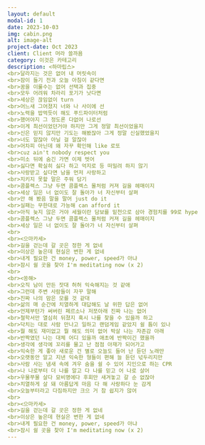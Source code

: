 ```yaml
---
layout: default
modal-id: 1
date: 2023-10-03
img: cabin.png
alt: image-alt
project-date: Oct 2023
client: Client 머라 쓸까욤
category: 이것은 카테고리
description: <하마립스>
<br>달라지는 것은 없어 내 머릿속이
<br>잠이 들기 전과 오늘 아침이 같다면
<br>꿈을 이룰수는 없어 선택과 집중
<br>모두 어려워 차라리 포기가 낫다면
<br>세상은 끊임없이 turn
<br>어느새 그어졌지 너와 나 사이에 선
<br>노력을 밥먹듯이 해도 푸드파이터처럼
<br>했어야지 그 정도론 다없어 나로선
<br>이게 최선이었던거야 하지만 그게 정말 최선이었을지
<br>신은 믿지 않지만 기도는 해봤잖아 그게 정말 신실했었을지
<br>너도 알잖아 아닐 걸 알잖아
<br>어차피 아닌데 왜 자꾸 확인해 like 로또
<br>cuz ain't nobody respect you
<br>미소 뒤에 숨긴 가면 이제 벗어
<br>싫다면 확실히 싫다 하고 억지로 등 떠밀려 하지 않기
<br>사랑받고 싶다면 남을 먼저 사랑하고
<br>지키지 못할 말은 주워 담기
<br>콤플렉스 그냥 두면 콤플렉스 몰처럼 커져 길을 헤매이지
<br>세상 일은 너 없이도 잘 돌아가 너 자신부터 살펴
<br>안 해 봤음 말을 말어 just do it
<br>실패는 무한대로 가능해 can afford it
<br>아직 늦지 않은 거야 세월이란 담보를 밑천으로 삼아 경험치를 99로 hype
<br>콤플렉스 그냥 두면 콤플렉스 몰처럼 커져 길을 헤매이지
<br>세상 일은 너 없이도 잘 돌아가 너 자신부터 살펴
<br>
<br><으마카세>
<br>길을 걷는데 갈 곳은 정한 게 없네
<br>이상은 높은데 현실은 변한 게 없네
<br>내게 필요한 건 money, power, speed가 아냐
<br>잠시 쉴 곳을 찾아 I'm meditating now (x 2)
<br>
<br><쏭해>
<br>오직 남이 만든 잣대 허허 익숙해지는 것 같애
<br>그런데 주변 사람들이 자꾸 말해
<br>진짜 나의 맘은 모를 것 같대
<br>삶의 매 순간에 치열하게 대답해도 날 위한 답은 없어
<br>언제부턴가 써버린 페르소나 저쪼아래 진짜 나는 없어
<br>철학서만 열심히 뒤졌지 혹시 나를 찾을 수 있을까 하고
<br>닥치는 대로 사람 만나고 일하고 랜덤게임 같았지 쉴 틈이 있나
<br>뭘 해도 재미없고 뭘 해도 의미 없어 박살 나는 자존감 아래
<br>반짝였던 나는 대체 어디 있을까 애초에 반짝이긴 했을까
<br>생각에 생각에 꼬리를 물고 난 점점 아재가 되어가고
<br>익숙한 게 좋아 새로운 건 별로 오늘도 들어 난 듣던 노래만
<br>오랫동안 알고 지낸 익숙한 형들이 편해 늘 듣던 넋두리지만
<br>사람 사는 냄새 속에 겨우 숨을 쉴 수 있어 지인으로 하는 CPR
<br>나 나로부터 더 나를 알고 다 나를 믿고 어 나로 살어
<br>우물쭈물 살다 묘비명에다 후회만 새겨놓고 갈 순 없잖아
<br>치열하게 살 돼 아름답게 마음 다 해 사랑하다 눈 감게
<br>오늘부터라고 다짐하지만 크으 거 참 쉽지가 않어
<br>
<br><으마카세>
<br>길을 걷는데 갈 곳은 정한 게 없네
<br>이상은 높은데 현실은 변한 게 없네
<br>내게 필요한 건 money, power, speed가 아냐
<br>잠시 쉴 곳을 찾아 I'm meditating now (x 2)
---
```

